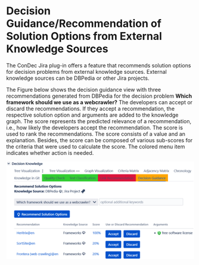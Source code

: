 # Decision Guidance/Recommendation of Solution Options from External Knowledge Sources

The ConDec Jira plug-in offers a feature that recommends solution options for decision problems from external knowledge sources.
External knowledge sources can be DBPedia or other Jira projects.

The Figure below shows the decision guidance view with three recommendations generated from DBPedia 
for the decision problem **Which framework should we use as a webcrawler?**
The developers can accept or discard the recommendations.
If they accept a recommendation, the respective solution option and arguments are added to the knowledge graph.
The score represents the predicted relevance of a recommendation, i.e., 
how likely the developers accept the recommendation.
The score is used to rank the recommendations.
The score consists of a value and an explanation. 
Besides, the score can be composed of various sub-scores for the criteria that were used to calculate the score.
The colored menu item indicates whether action is needed.

![Decision guidance view with three recommendations generated from DBPedia](../screenshots/decision_guidance_webcrawler.png)